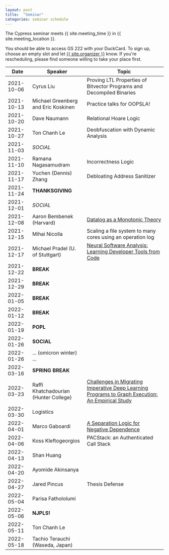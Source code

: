 ```yaml
---
layout: post
title:  "Seminar"
categories: seminar schedule
---
```


<link rel="stylesheet" href="{{ "/assets/schedule.css" | relative_url }}">

The Cypress seminar meets {{ site.meeting_time }} in {{ site.meeting_location }}.

You should be able to access GS 222 with your DuckCard. To sign up,
choose an empty slot and let <a id="contact" href="mailto:{{
site.email }}">{{ site.organizer }}</a> know. If you're rescheduling, please
find someone willing to take your place first.

| Date       | Speaker                               | Topic |
| ---------- | ------------------------------------- | ------------------------------------------------- |
| 2021-10-06 | Cyrus Liu                             | Proving LTL Properties of Bitvector Programs and Decompiled Binaries | 
| 2021-10-13 | Michael Greenberg and Eric Koskinen   | Practice talks for OOPSLA! | 
| 2021-10-20 | Dave Naumann                          | Relational Hoare Logic | 
| 2021-10-27 | Ton Chanh Le                          | Deobfuscation with Dynamic Analysis | 
| 2021-11-03 | *SOCIAL*                              | | 
| 2021-11-10 | Ramana Nagasamudram                   | Incorrectness Logic | 
| 2021-11-17 | Yuchen (Dennis) Zhang                 | Debloating Address Sanitizer | 
| 2021-11-24 | **THANKSGIVING**                      | | 
| 2021-12-01 | *SOCIAL*                              | | 
| 2021-12-08 | Aaron Bembenek (Harvard)              | [Datalog as a Monotonic Theory](https://youtu.be/7Rdkx0OVwEA) | 
| 2021-12-15 | Mihai Nicolla                         | Scaling a file system to many cores using an operation log | 
| 2021-12-17 | Michael Pradel (U. of Stuttgart)      | [Neural Software Analysis: Learning Developer Tools from Code](https://youtu.be/5m-SLc7wb2c) |
| 2021-12-22 | **BREAK**                             | | 
| 2021-12-29 | **BREAK**                             | | 
| 2022-01-05 | **BREAK**                             | | 
| 2022-01-12 | **BREAK**                             | | 
| 2022-01-19 | **POPL**                              | | 
| 2022-01-26 | **SOCIAL**                            | | 
| 2022-01-26 | ... (omicron winter) ...              | | 
| 2022-03-16 | **SPRING BREAK**                      | | 
| 2022-03-23 | Raffi Khatchadourian (Hunter College) | [Challenges in Migrating Imperative Deep Learning Programs to Graph Execution: An Empirical Study](https://youtu.be/t49W_JmoNk4) | 
| 2022-03-30 | Logistics                             | | 
| 2022-04-01 | Marco Gaboardi                        | [A Separation Logic for Negative Dependence](https://www.youtube.com/watch?v=AO-xlFRCPUE) | 
| 2022-04-06 | Koss Kleftogeorgios                   | PACStack: an Authenticated Call Stack | 
| 2022-04-13 | Shan Huang                            | | 
| 2022-04-20 | Ayomide Akinsanya                     | | 
| 2022-04-27 | Jared Pincus                          | Thesis Defense | 
| 2022-05-04 | Parisa Fathololumi                    | | 
| 2022-05-06 | **NJPLS!**                            | | 
| 2022-05-11 | Ton Chanh Le                          | | 
| 2022-05-18 | Tachio Terauchi (Waseda, Japan)       | |
